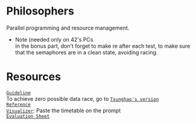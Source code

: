 # Philosophers
Parallel programming and resource management.

- Note (needed only on 42's PCs <br>
In the bonus part, don't forget to make re after each test, to make sure that the semaphores are in a clean state, avoiding racing.

# Resources

[`Guideline`](https://medium.com/@ruinadd/philosophers-42-guide-the-dining-philosophers-problem-893a24bc0fe2) <br>
To achieve zero possible data race, go to [`Tsunghao's version`](https://github.com/Tsunghao-C/Common-Course/tree/main/philosophers) <br>
[`Reference`](https://github.com/48d31kh413k/1337-Philosopher-42) <br>
[`Visualizer`](https://github.com/nafuka11/philosophers-visualizer): Paste the timetable on the prompt <br>
[`Evaluation Sheet`](https://web.archive.org/web/20231228101344/https://rphlr.github.io/42-Evals/Cursus/Philosophers/)
